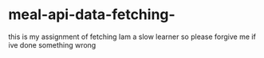 # meal-api-data-fetching-
this is my assignment of fetching 
Iam a slow learner so please forgive me if ive done something wrong 
